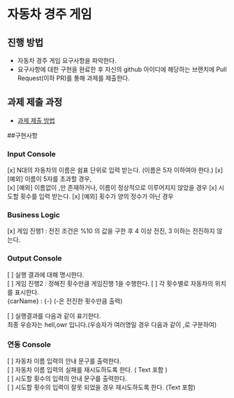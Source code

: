 # 자동차 경주 게임
## 진행 방법
* 자동차 경주 게임 요구사항을 파악한다.
* 요구사항에 대한 구현을 완료한 후 자신의 github 아이디에 해당하는 브랜치에 Pull Request(이하 PR)를 통해 과제를 제출한다.

## 과제 제출 과정
* [과제 제출 방법](https://github.com/next-step/nextstep-docs/tree/master/precourse)


##구현사항

### Input Console
[x] N대의 자동차의 이름은 쉼표 단위로 입력 받는다. (이름은 5자 이하여야 한다.)
[x] [예외] 이름이 5자를 초과할 경우,  
[x] [예외] 이름없이 ,만 존재하거나, 이름이 정상적으로 이루어지지 않았을 경우
[x] 시도할 횟수를 입력 받는다.
[x] [예외] 횟수가 양의 정수가 아닌 경우

### Business Logic  
[x] 게임 진행1 : 전진 조건은 %10 의 값을 구한 후 4 이상 전진, 3 이하는 전진하지 않는다.  

### Output Console
[ ] 실행 결과에 대해 명시한다.  
[ ] 게임 진행2 : 정해진 횟수만큼 게임진행 1을 수행한다.
[ ] 각 횟수별로 자동차의 위치를 표시한다.  
{carName} : {-}   (-은 전진한 횟수만큼 출력)  

[ ] 실행결과를 다음과 같이 표기한다.  
   최종 우승자는 hell,owr 입니다.(우승자가 여러명일 경우 다음과 같이 ,로 구분하여)  

### 연동 Console
[ ] 자동차 이름 입력의 안내 문구를 출력한다.  
[ ] 자동차 이름 입력의 실패를 재시도하도록 한다. ( Text 포함 )  
[ ] 시도할 횟수의 입력의 안내 문구를 출력한다.  
[ ] 시도할 횟수의 입력이 잘못 되었을 경우 재시도하도록 한다. (Text 포함)